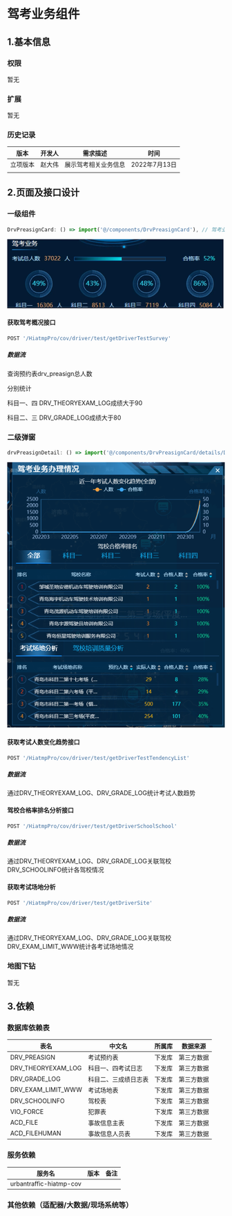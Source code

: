 # 驾考业务组件

## 1.基本信息

### 权限

暂无

### 扩展

暂无

### 历史记录

| 版本     | 开发人 | 需求描述             | 时间          |
| -------- | ------ | -------------------- | ------------- |
| 立项版本 | 赵大伟 | 展示驾考相关业务信息 | 2022年7月13日 |
|          |        |                      |               |

## 2.页面及接口设计

### 一级组件

```javascript
DrvPreasignCard: () => import('@/components/DrvPreasignCard'), // 驾考业务
```

![1657625431698](assets\1657625431698.png)

#### 获取驾考概况接口

```javascript
POST '/HiatmpPro/cov/driver/test/getDriverTestSurvey'
```

##### 数据流

查询预约表drv_preasign总人数

分别统计

科目一、四 DRV_THEORYEXAM_LOG成绩大于90

科目二、三 DRV_GRADE_LOG成绩大于80

### 二级弹窗

```javascript
drvPreasignDetail: () => import('@/components/DrvPreasignCard/details/DrvPreasignDetail'), // 驾考业务下钻
```

![1657625553605](assets\exam.bmp)

#### 获取考试人数变化趋势接口

```javascript
POST '/HiatmpPro/cov/driver/test/getDriverTestTendencyList'
```

##### 数据流

通过DRV_THEORYEXAM_LOG、DRV_GRADE_LOG统计考试人数趋势



#### 驾校合格率排名分析接口

```javascript
POST '/HiatmpPro/cov/driver/test/getDriverSchoolSchool'
```

##### 数据流

通过DRV_THEORYEXAM_LOG、DRV_GRADE_LOG关联驾校DRV_SCHOOLINFO统计各驾校情况



#### 获取考试场地分析

```javascript
POST '/HiatmpPro/cov/driver/test/getDriverSite'
```

##### 数据流

通过DRV_THEORYEXAM_LOG、DRV_GRADE_LOG关联驾校DRV_EXAM_LIMIT_WWW统计各考试场地情况



### 地图下钻

暂无

## 3.依赖

### 数据库依赖表

| 表名               | 中文名               | 所属库 | 数据来源   |
| ------------------ | -------------------- | ------ | ---------- |
| DRV_PREASIGN       | 考试预约表           | 下发库 | 第三方数据 |
| DRV_THEORYEXAM_LOG | 科目一、四考试日志   | 下发库 | 第三方数据 |
| DRV_GRADE_LOG      | 科目二、三成绩日志表 | 下发库 | 第三方数据 |
| DRV_EXAM_LIMIT_WWW | 考试场地表           | 下发库 | 第三方数据 |
| DRV_SCHOOLINFO     | 驾校表               | 下发库 | 第三方数据 |
| VIO_FORCE          | 犯罪表               | 下发库 | 第三方数据 |
| ACD_FILE           | 事故信息主表         | 下发库 | 第三方数据 |
| ACD_FILEHUMAN      | 事故信息人员表       | 下发库 | 第三方数据 |

### 服务依赖

| 服务名                  | 版本 | 备注 |
| ----------------------- | ---- | ---- |
| urbantraffic-hiatmp-cov |      |      |

### 其他依赖（适配器/大数据/现场系统等）